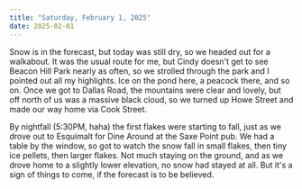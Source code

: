 ```yaml
---
title: "Saturday, February 1, 2025"
date: 2025-02-01
---
```


Snow is in the forecast, but today was still dry, so we headed out for a walkabout.  It was the usual route for me, but Cindy doesn't get to see Beacon Hill Park nearly as often, so we strolled through the park and I pointed out all my highlights.  Ice on the pond here, a peacock there, and so on.  Once we got to Dallas Road, the mountains were clear and lovely, but off north of us was a massive black cloud, so we turned up Howe Street and made our way home via Cook Street.

By nightfall (5:30PM, haha) the first flakes were starting to fall, just as we drove out to Esquimalt for Dine Around at the Saxe Point pub.  We had a table by the window, so got to watch the snow fall in small flakes, then tiny ice pellets, then larger flakes.  Not much staying on the ground, and as we drove home to a slightly lower elevation, no snow had stayed at all.  But it's a sign of things to come, if the forecast is to be believed.
